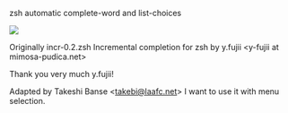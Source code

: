 zsh automatic complete-word and list-choices

<img src="http://github.com/hchbaw/auto-fu.zsh/raw/readme/auto-fu.gif" />

Originally incr-0.2.zsh
Incremental completion for zsh
by y.fujii &lt;y-fujii at mimosa-pudica.net&gt;

Thank you very much y.fujii!

Adapted by Takeshi Banse &lt;takebi@laafc.net&gt;
I want to use it with menu selection.


